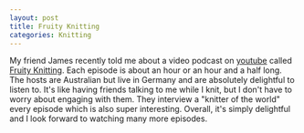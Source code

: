 ```yaml
---
layout: post
title: Fruity Knitting
categories: Knitting
---
```


My friend James recently told me about a video podcast on [youtube](https://www.youtube.com/channel/UCry9BOQv1BhE5k9c9oHnxTw) called [Fruity Knitting](http://fruityknitting.com/).  Each episode is about an hour or an hour and a half long.  The hosts are Australian but live in Germany and are absolutely delightful to listen to.  It's like having friends talking to me while I knit, but I don't have to worry about engaging with them.  They interview a "knitter of the world" every episode which is also super interesting.  Overall, it's simply delightful and I look forward to watching many more episodes.
